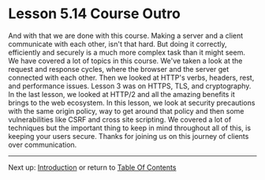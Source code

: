 # Lesson 5.14 Course Outro

And with that we are done with this course. Making a server and a client communicate with each other, isn't that hard. But doing it correctly, efficiently and securely is a much more complex task than it might seem. We have covered a lot  of topics in this course. We've taken a look at the request and response cycles, where the browser and the server get connected with each other. Then we looked at HTTP's verbs, headers, rest, and performance issues. Lesson 3 was on HTTPS, TLS, and cryptography. In the last lesson, we looked at HTTP/2 and all the amazing benefits it brings to the web ecosystem. In this lesson, we look at security precautions with the same origin policy, way to get around that policy and then some vulnerabilities like CSRF and cross site scripting. We covered a lot of techniques but the important thing to keep in mind throughout all of this, is keeping your users secure. Thanks for joining us on this journey of clients over communication.

- - -
Next up: [Introduction](ND024_Part4_Lesson06_01.md) or return to [Table Of Contents](./ND024_TableOfContents.md)
